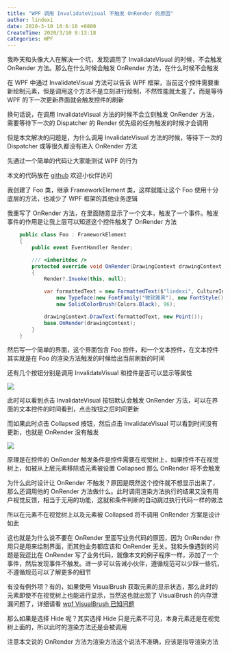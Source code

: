 ```yaml
---
title: "WPF 调用 InvalidateVisual 不触发 OnRender 的原因"
author: lindexi
date: 2020-3-10 10:6:10 +0800
CreateTime: 2020/3/10 9:13:18
categories: WPF
---
```


我昨天和头像大人在解决一个坑，发现调用了 InvalidateVisual 的时候，不会触发 OnRender 方法。那么在什么时候会触发 OnRender 方法，在什么时候不会触发

<!--more-->


<!-- CreateTime:2020/3/10 9:13:18 -->

<!-- 发布 -->

在 WPF 中通过 InvalidateVisual 方法可以告诉 WPF 框架，当前这个控件需要重新绘制元素，但是调用这个方法不是立刻进行绘制，不然性能就太差了。而是等待 WPF 的下一次更新界面就会触发控件的刷新

换句话说，在调用 InvalidateVisual 方法的时候不会立刻触发 OnRender 方法，需要等待下一次的 Dispatcher 的 Render 优先级的任务触发的时候才会调用

但是本文解决的问题是，为什么调用 InvalidateVisual 方法的时候，等待下一次的 Dispatcher 或等很久都没有进入 OnRender 方法

先通过一个简单的代码让大家能测试 WPF 的行为

本文的代码放在 [github](https://github.com/lindexi/lindexi_gd/tree/bbeb1f05f1254eccc485834fe1e25c81c2d4b84f/HelrayacalLigemleacaifeece) 欢迎小伙伴访问

我创建了 Foo 类，继承 FrameworkElement 类，这样就能让这个 Foo 使用十分底层的方法，也减少了 WPF 框架的其他业务逻辑

我重写了 OnRender 方法，在里面随意显示了一个文本，触发了一个事件。触发事件的作用是让我上层可以知道这个控件触发了 OnRender 方法

```csharp
    public class Foo : FrameworkElement
    {
        public event EventHandler Render;

        /// <inheritdoc />
        protected override void OnRender(DrawingContext drawingContext)
        {
            Render?.Invoke(this, null);

            var formattedText = new FormattedText($"lindexi", CultureInfo.CurrentCulture, FlowDirection.LeftToRight,
                new Typeface(new FontFamily("微软雅黑"), new FontStyle(), new FontWeight(), new FontStretch()), 25,
                new SolidColorBrush(Colors.Black), 96);

            drawingContext.DrawText(formattedText, new Point());
            base.OnRender(drawingContext);
        }
    }
```

然后写一个简单的界面，这个界面包含 Foo 控件，和一个文本控件，在文本控件其实就是在 Foo 的渲染方法触发的时候给出当前刷新的时间

还有几个按钮分别是调用 InvalidateVisual 和控件是否可以显示等属性

<!-- ![](image/WPF 调用 InvalidateVisual 不触发 OnRender 的原因/WPF 调用 InvalidateVisual 不触发 OnRender 的原因0.png) -->

![](http://image.acmx.xyz/lindexi%2F202031093409154.jpg)

此时可以看到点击 InvalidateVisual 按钮默认会触发 OnRender 方法，可以在界面的文本控件的时间看到，点击按钮之后时间更新

而如果此时点击 Collapsed 按钮，然后点击 InvalidateVisual 可以看到时间没有更新，也就是 OnRender 没有触发

<!-- ![](image/WPF 调用 InvalidateVisual 不触发 OnRender 的原因/WPF 调用 InvalidateVisual 不触发 OnRender 的原因.gif) -->

![](http://image.acmx.xyz/lindexi%2FWPF%2520%25E8%25B0%2583%25E7%2594%25A8%2520InvalidateVisual%2520%25E4%25B8%258D%25E8%25A7%25A6%25E5%258F%2591%2520OnRender%2520%25E7%259A%2584%25E5%258E%259F%25E5%259B%25A0.gif)

原理是在控件的 OnRender 触发条件是控件需要在视觉树上，如果控件不在视觉树上，如被从上层元素移除或元素被设置 Collapsed 那么 OnRender 将不会触发

为什么此时设计让 OnRender 不触发？原因是既然这个控件就不想显示出来了，那么还调用他的 OnRender 方法做什么。此时调用渲染方法执行的结果又没有用户视觉反馈，相当于无用的功能，这就和条件判断的自动跳过执行代码一样的做法

所以在元素不在视觉树上以及元素被 Collapsed 将不调用 OnRender 方案是设计如此

这也就是为什么说不要在 OnRender 里面写业务代码的原因，因为 OnRender 作用只是用来绘制界面，而其他业务都应该和 OnRender 无关。我和头像遇到的问题是我逗比在 OnRender 写了业务代码，就像本文的例子程序一样，添加了一个事件，然后发现事件不触发。进一步可以告诫小伙伴，遵循规范可以少踩一些坑，不遵循规范可以了解更多的细节

有没有例外项？有的，如果使用 VisualBrush 获取元素的显示状态，那么此时的元素即使不在视觉树上也能进行显示，当然这也就出现了 VisualBrush 的内存泄漏问题了，详细请看 [wpf VisualBrush 已知问题](https://blog.lindexi.com/post/wpf-VisualBrush-%E5%B7%B2%E7%9F%A5%E9%97%AE%E9%A2%98.html )

那么如果是选择 Hide 呢？其实选择 Hide 只是元素不可见，本身元素还是在视觉树上面的，所以此时的渲染方法还是会被调用

注意本文说的 OnRender 方法为渲染方法这个说法不准确，应该是指导渲染方法

